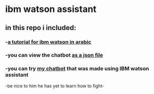 # ibm watson assistant
## in this repo i included:

### -[a tutorial for ibm watson in arabic](https://github.com/shaimadotcom/ibm_watson_assistant/blob/master/ibmWatsonTutorial_arabic.md) 
### -you can view the chatbot [as a json file](https://github.com/shaimadotcom/ibm_watson_assistant/blob/master/chatbot.json)
### -you can try [my chatbot](https://shaimadotcom.github.io/pan/) that was made using IBM watson assistant 
 -be nice to him he has yet to learn how to fight-
